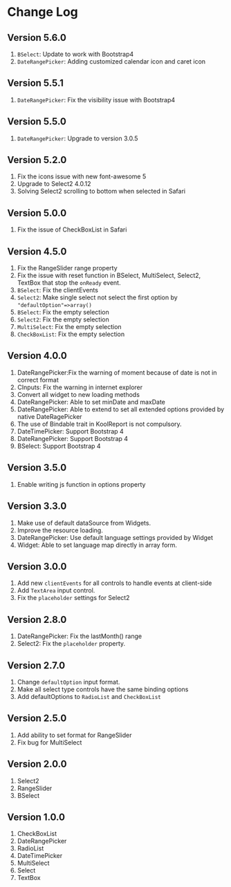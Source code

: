# Change Log

## Version 5.6.0

1. `BSelect`: Update to work with Bootstrap4
2. `DateRangePicker`: Adding customized calendar icon and caret icon

## Version 5.5.1

1. `DateRangePicker`: Fix the visibility issue with Bootstrap4

## Version 5.5.0

1. `DateRangePicker`: Upgrade to version 3.0.5

## Version 5.2.0

1. Fix the icons issue with new font-awesome 5
2. Upgrade to Select2 4.0.12
3. Solving Select2 scrolling to bottom when selected in Safari 

## Version 5.0.0

1. Fix the issue of CheckBoxList in Safari

## Version 4.5.0

1. Fix the RangeSlider range property
2. Fix the issue with reset function in BSelect, MultiSelect, Select2, TextBox that stop the `onReady` event.
3. `BSelect`: Fix the clientEvents
4. `Select2`: Make single select not select the first option by `"defaultOption"=>array()`
5. `BSelect`: Fix the empty selection
6. `Select2`: Fix the empty selection
7. `MultiSelect`: Fix the empty selection
8. `CheckBoxList`: Fix the empty selection


## Version 4.0.0

1. DateRangePicker:Fix the warning of moment because of date is not in correct format
2. CInputs: Fix the warning in internet explorer
3. Convert all widget to new loading methods
4. DateRangePicker: Able to set minDate and maxDate
5. DateRangePicker: Able to extend to set all extended options provided by native DateRagePicker
6. The use of Bindable trait in KoolReport is not compulsory.
7. DateTimePicker: Support Bootstrap 4
8. DateRangePicker: Support Bootstrap 4
9. BSelect: Support Bootstrap 4

## Version 3.5.0

1. Enable writing js function in options property


## Version 3.3.0

1. Make use of default dataSource from Widgets.
2. Improve the resource loading.
3. DateRangePicker: Use default language settings provided by Widget
4. Widget: Able to set language map directly in array form.


## Version 3.0.0

1. Add new `clientEvents` for all controls to handle events at client-side
2. Add `TextArea` input control.
3. Fix the `placeholder` settings for Select2

## Version 2.8.0

1. DateRangePicker: Fix the lastMonth() range
2. Select2: Fix the `placeholder` property.


## Version 2.7.0

1. Change `defaultOption` input format.
2. Make all select type controls have the same binding options
3. Add defaultOptions to `RadioList` and `CheckBoxList`

## Version 2.5.0

1. Add ability to set format for RangeSlider
2. Fix bug for MultiSelect

## Version 2.0.0

1. Select2
2. RangeSlider
3. BSelect

## Version 1.0.0

1. CheckBoxList
2. DateRangePicker
3. RadioList
4. DateTimePicker
5. MultiSelect
6. Select
7. TextBox
